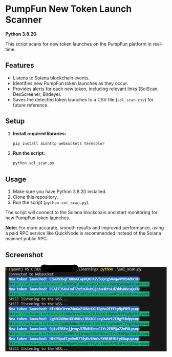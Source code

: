 # PumpFun New Token Launch Scanner

**Python 3.8.20**

This script scans for new token launches on the PumpFun platform in real-time.

## Features

*   Listens to Solana blockchain events.
*   Identifies new PumpFun token launches as they occur.
*   Provides alerts for each new token, including relevant links (SolScan, DexScreener, Birdeye).
*   Saves the detected token launches to a CSV file (`sol_scan.csv`) for future reference.

## Setup

1.  **Install required libraries:**

    ```bash
    pip install aiohttp websockets termcolor
    ```

2.  **Run the script:**

    ```bash
    python sol_scan.py
    ```

## Usage

1.  Make sure you have Python 3.8.20 installed.
2.  Clone this repository.
3.  Run the script (`python sol_scan.py`).

The script will connect to the Solana blockchain and start monitoring for new PumpFun token launches.

**Note:** For more accurate, smooth results and improved performance, using a paid RPC service like QuickNode is recommended instead of the Solana mainnet public RPC.

## Screenshot

![Screenshot](scanexample.png)


